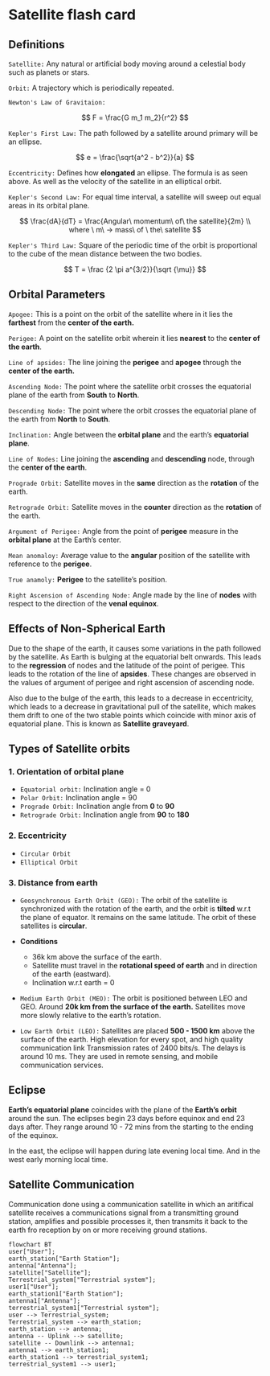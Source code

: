# Satellite flash card

## Definitions

`Satellite:` Any natural or artificial body moving around a celestial body such as planets or stars.

`Orbit:` A trajectory which is periodically repeated.

`Newton's Law of Gravitaion:` 

$$
F = \frac{G m_1 m_2}{r^2}
$$

`Kepler's First Law:` The path followed by a satellite around primary will be an ellipse. 

$$
e = \frac{\sqrt{a^2 - b^2}}{a}
$$

`Eccentricity:` Defines how **elongated** an ellipse. The formula is as seen above. As well as the velocity of the satellite in an elliptical orbit.

`Kepler's Second Law:` For equal time interval, a satellite will sweep out equal areas in its orbital plane. 

$$
\frac{dA}{dT} = \frac{Angular\ momentum\ of\ the satellite}{2m}
\\ where \ m\ -> mass\ of \ the\ satellite
$$

`Kepler's Third Law:` Square of the periodic time of the orbit is proportional to the cube of the mean distance between the two bodies.

$$
T = \frac {2 \pi a^{3/2}}{\sqrt {\mu}}
$$

## Orbital Parameters

`Apogee:` This is a point on the orbit of the satellite where in it lies the **farthest** from the **center of the earth.**

`Perigee:` A point on the satellite orbit wherein it lies **nearest** to the **center of the earth**.

`Line of apsides:` The line joining the **perigee** and **apogee** through the **center of the earth.**

`Ascending Node:` The point where the satellite orbit crosses the equatorial plane of the earth from **South** to **North**.

`Descending Node:` The point where the orbit crosses the equatorial plane of the earth from **North** to **South**.

`Inclination:` Angle between the **orbital plane** and the earth’s **equatorial plane**.

`Line of Nodes:` Line joining the **ascending** and **descending** node, through the **center of the earth**.

`Prograde Orbit:` Satellite moves in the **same** direction as the **rotation** of the earth.

`Retrograde Orbit:` Satellite moves in the **counter** direction as the **rotation** of the earth.

`Argument of Perigee:` Angle from the point of **perigee** measure in the **orbital plane** at the Earth’s center.

`Mean anomaloy:` Average value to the **angular** position of the satellite with reference to the **perigee**.

`True anamoly:` **Perigee** to the satellite’s position.

`Right Ascension of Ascending Node:` Angle made by the line of **nodes** with respect to the direction of the **venal equinox**.

## Effects of Non-Spherical Earth

Due to the shape of the earth, it causes some variations in the path followed by the satellite. As Earth is bulging at the equatorial belt onwards. This leads to the **regression** of nodes and the latitude of the point of perigee. This leads to the rotation of the line of **apsides**. These changes are observed  in the values of argument of perigee and right ascension of ascending node.

Also due to the bulge of the earth, this leads to a decrease in eccentricity, which leads to a decrease in gravitational pull of the satellite, which makes them drift to one of the two stable points which coincide with minor axis of equatorial plane. This is known as **Satellite graveyard**.

## Types of Satellite orbits

### 1. Orientation of orbital plane

- `Equatorial orbit:` Inclination angle = 0
- `Polar Orbit:` Inclination angle = 90
- `Prograde Orbit:` Inclination angle from **0** to **90**
- `Retrograde Orbit:` Inclination angle from **90** to **180**

### 2. Eccentricity

- `Circular Orbit`
- `Elliptical Orbit`

### 3. Distance from earth

- `Geosynchronous Earth Orbit (GEO):` The orbit of the satellite is synchronized with the rotation of the earth, and the orbit is **tilted** w.r.t the plane of equator. It remains on the same latitude. The orbit of these satellites is **circular**.
- **Conditions**
    - 36k km above the surface of the earth.
    - Satellite must travel in the **rotational speed of earth** and in direction of the earth (eastward).
    - Inclination w.r.t earth = 0
    
- `Medium Earth Orbit (MEO):` The orbit is positioned between LEO and GEO. Around **20k km from the surface of the earth.** Satellites move more slowly relative to the earth’s rotation.
- `Low Earth Orbit (LEO):` Satellites are placed **500 - 1500 km** above the surface of the earth. High elevation for every spot, and high quality communication link Transmission rates of 2400 bits/s. The delays is around 10 ms. They are used in remote sensing, and mobile communication services.

## Eclipse

**Earth’s equatorial plane** coincides with the plane of the **Earth’s orbit** around the sun. The eclipses begin 23 days before equinox and end 23 days after. They range around 10 - 72 mins from the starting to the ending of the equinox.

In the east, the eclipse will happen during late evening local time. And in the west early morning local time.

## Satellite Communication  
Communication done using a communication satellite in which an aritifical satellite receives a communications signal from a transmitting ground station, amplifies and possible processes it, then transmits it back to the earth fro reception by on or more receiving ground stations.

```mermaid
flowchart BT
user["User"];
earth_station["Earth Station"];
antenna["Antenna"];
satellite["Satellite"];
Terrestrial_system["Terrestrial system"];
user1["User"];
earth_station1["Earth Station"];
antenna1["Antenna"];
terrestrial_system1["Terrestrial system"];
user --> Terrestrial_system;
Terrestrial_system --> earth_station;
earth_station --> antenna;
antenna -- Uplink --> satellite;
satellite -- Downlink --> antenna1;
antenna1 --> earth_station1;
earth_station1 --> terrestrial_system1;
terrestrial_system1 --> user1;

```
